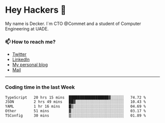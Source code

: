 # Hey Hackers 👋

My name is Decker. I`m CTO @Commet and a student of Computer Engineering at UADE.

### 📫 How to reach me?
- [Twitter](https://x.com/0xDecker) 
- [LinkedIn](https://www.linkedin.com/in/decker-urbano/) 
- [My personal blog](http://decker.sh) 
- [Mail](mailto:me@decker.sh)

---

### Coding time in the last Week

<!--START_SECTION:waka-->

```txt
TypeScript   20 hrs 15 mins  ██████████████████▓░░░░░░   74.72 %
JSON         2 hrs 49 mins   ██▓░░░░░░░░░░░░░░░░░░░░░░   10.43 %
YAML         1 hr 16 mins    █▒░░░░░░░░░░░░░░░░░░░░░░░   04.69 %
Other        51 mins         ▓░░░░░░░░░░░░░░░░░░░░░░░░   03.17 %
TSConfig     30 mins         ▒░░░░░░░░░░░░░░░░░░░░░░░░   01.89 %
```

<!--END_SECTION:waka-->

